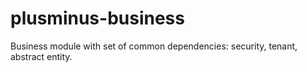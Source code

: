 # plusminus-business
Business module with set of common dependencies: security, tenant, abstract entity.
